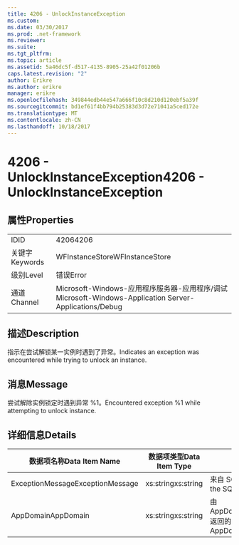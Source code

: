 ```yaml
---
title: 4206 - UnlockInstanceException
ms.custom: 
ms.date: 03/30/2017
ms.prod: .net-framework
ms.reviewer: 
ms.suite: 
ms.tgt_pltfrm: 
ms.topic: article
ms.assetid: 5a46dc5f-d517-4135-8905-25a42f01206b
caps.latest.revision: "2"
author: Erikre
ms.author: erikre
manager: erikre
ms.openlocfilehash: 349844edb44e547a666f10c8d210d120ebf5a39f
ms.sourcegitcommit: bd1ef61f4bb794b25383d3d72e71041a5ced172e
ms.translationtype: MT
ms.contentlocale: zh-CN
ms.lasthandoff: 10/18/2017
---
```

# <a name="4206---unlockinstanceexception"></a><span data-ttu-id="78d48-102">4206 - UnlockInstanceException</span><span class="sxs-lookup"><span data-stu-id="78d48-102">4206 - UnlockInstanceException</span></span>
## <a name="properties"></a><span data-ttu-id="78d48-103">属性</span><span class="sxs-lookup"><span data-stu-id="78d48-103">Properties</span></span>  
  
|||  
|-|-|  
|<span data-ttu-id="78d48-104">ID</span><span class="sxs-lookup"><span data-stu-id="78d48-104">ID</span></span>|<span data-ttu-id="78d48-105">4206</span><span class="sxs-lookup"><span data-stu-id="78d48-105">4206</span></span>|  
|<span data-ttu-id="78d48-106">关键字</span><span class="sxs-lookup"><span data-stu-id="78d48-106">Keywords</span></span>|<span data-ttu-id="78d48-107">WFInstanceStore</span><span class="sxs-lookup"><span data-stu-id="78d48-107">WFInstanceStore</span></span>|  
|<span data-ttu-id="78d48-108">级别</span><span class="sxs-lookup"><span data-stu-id="78d48-108">Level</span></span>|<span data-ttu-id="78d48-109">错误</span><span class="sxs-lookup"><span data-stu-id="78d48-109">Error</span></span>|  
|<span data-ttu-id="78d48-110">通道</span><span class="sxs-lookup"><span data-stu-id="78d48-110">Channel</span></span>|<span data-ttu-id="78d48-111">Microsoft-Windows-应用程序服务器-应用程序/调试</span><span class="sxs-lookup"><span data-stu-id="78d48-111">Microsoft-Windows-Application Server-Applications/Debug</span></span>|  
  
## <a name="description"></a><span data-ttu-id="78d48-112">描述</span><span class="sxs-lookup"><span data-stu-id="78d48-112">Description</span></span>  
 <span data-ttu-id="78d48-113">指示在尝试解锁某一实例时遇到了异常。</span><span class="sxs-lookup"><span data-stu-id="78d48-113">Indicates an exception was encountered while trying to unlock an instance.</span></span>  
  
## <a name="message"></a><span data-ttu-id="78d48-114">消息</span><span class="sxs-lookup"><span data-stu-id="78d48-114">Message</span></span>  
 <span data-ttu-id="78d48-115">尝试解除实例锁定时遇到异常 %1。</span><span class="sxs-lookup"><span data-stu-id="78d48-115">Encountered exception %1 while attempting to unlock instance.</span></span>  
  
## <a name="details"></a><span data-ttu-id="78d48-116">详细信息</span><span class="sxs-lookup"><span data-stu-id="78d48-116">Details</span></span>  
  
|<span data-ttu-id="78d48-117">数据项名称</span><span class="sxs-lookup"><span data-stu-id="78d48-117">Data Item Name</span></span>|<span data-ttu-id="78d48-118">数据项类型</span><span class="sxs-lookup"><span data-stu-id="78d48-118">Data Item Type</span></span>|<span data-ttu-id="78d48-119">描述</span><span class="sxs-lookup"><span data-stu-id="78d48-119">Description</span></span>|  
|--------------------|--------------------|-----------------|  
|<span data-ttu-id="78d48-120">ExceptionMessage</span><span class="sxs-lookup"><span data-stu-id="78d48-120">ExceptionMessage</span></span>|<span data-ttu-id="78d48-121">xs:string</span><span class="sxs-lookup"><span data-stu-id="78d48-121">xs:string</span></span>|<span data-ttu-id="78d48-122">来自 SQL 异常的消息。</span><span class="sxs-lookup"><span data-stu-id="78d48-122">The message from the SQL exception.</span></span>|  
|<span data-ttu-id="78d48-123">AppDomain</span><span class="sxs-lookup"><span data-stu-id="78d48-123">AppDomain</span></span>|<span data-ttu-id="78d48-124">xs:string</span><span class="sxs-lookup"><span data-stu-id="78d48-124">xs:string</span></span>|<span data-ttu-id="78d48-125">由 AppDomain.CurrentDomain.FriendlyName 返回的字符串。</span><span class="sxs-lookup"><span data-stu-id="78d48-125">The string returned by AppDomain.CurrentDomain.FriendlyName.</span></span>|

